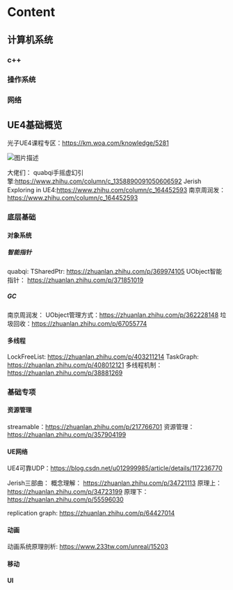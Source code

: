 # Content

## 计算机系统

### c++

### 操作系统

### 网络

## UE4基础概览

光子UE4课程专区：<https://km.woa.com/knowledge/5281>

![图片描述](https://pic3.zhimg.com/v2-8f66e3b2a5f4bac86fbe3f5bcaba210f_1440w.jpg?source=172ae18b)

大佬们：
quabqi手摇虚幻引擎:<https://www.zhihu.com/column/c_1358890091050606592>
Jerish Exploring in UE4:<https://www.zhihu.com/column/c_164452593>
南京周润发：<https://www.zhihu.com/column/c_164452593>

### 底层基础

#### 对象系统

##### 智能指针

quabqi:
TSharedPtr: <https://zhuanlan.zhihu.com/p/369974105>
UObject智能指针： <https://zhuanlan.zhihu.com/p/371851019>

##### GC

南京周润发：
UObject管理方式：<https://zhuanlan.zhihu.com/p/362228148>
垃圾回收：<https://zhuanlan.zhihu.com/p/67055774>

#### 多线程

LockFreeList: <https://zhuanlan.zhihu.com/p/403211214>
TaskGraph: <https://zhuanlan.zhihu.com/p/408012121>
多线程机制： <https://zhuanlan.zhihu.com/p/38881269>

### 基础专项

#### 资源管理

streamable：<https://zhuanlan.zhihu.com/p/217766701>
资源管理：<https://zhuanlan.zhihu.com/p/357904199>

#### UE网络

UE4可靠UDP：<https://blog.csdn.net/u012999985/article/details/117236770>

Jerish三部曲：
概念理解： <https://zhuanlan.zhihu.com/p/34721113>
原理上： <https://zhuanlan.zhihu.com/p/34723199>
原理下： <https://zhuanlan.zhihu.com/p/55596030>

replication graph:
<https://zhuanlan.zhihu.com/p/64427014>

#### 动画

动画系统原理剖析: <https://www.233tw.com/unreal/15203>

#### 移动

#### UI
